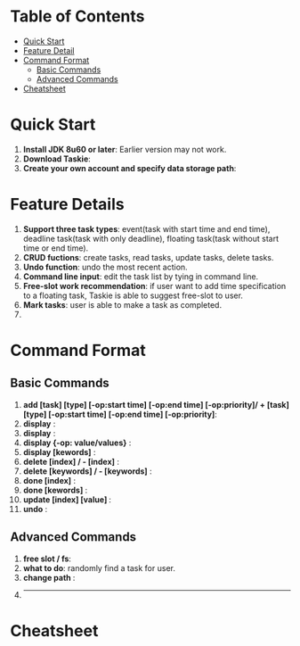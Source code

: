 # Table of Contents
<!-- MarkdownTOC -->

- [Quick Start](#quick-start)
- [Feature Detail](#feature-details)
- [Command Format](#command-format)
  - [Basic Commands](#basic-commands)
  - [Advanced Commands](#advances-commands)
- [Cheatsheet](#cheatsheet)

<!-- /MarkdownTOC -->

# Quick Start

1. **Install JDK 8u60 or later**: Earlier version may not work.
2. **Download Taskie**: 
3. **Create your own account and specify data storage path**:

# Feature Details
1. **Support three task types**: event(task with start time and end time), deadline task(task with only deadline), floating task(task without start time or end time).
2. **CRUD fuctions**: create tasks, read tasks, update tasks, delete tasks. 
3. **Undo function**: undo the most recent action.
4. **Command line input**: edit the task list by tying in command line.
5. **Free-slot work recommendation**: if user want to add time specification to a floating task, Taskie is able to suggest free-slot to user.
6. **Mark tasks**: user is able to make a task as completed.
7. 

# Command Format
## Basic Commands

1. **add [task] [type] [-op:start time] [-op:end time] [-op:priority]/ + [task] [type] [-op:start time] [-op:end time] [-op:priority]**: 
2. **display** :
  1. **display** :
  2. **display {-op: value/values}** :
  3. **display [kewords]** :
3. **delete [index] / - [index]** :
4. **delete [keywords] / - [keywords]** :
5. **done [index]** :
6. **done [kewords]** :
7. **update [index] [value] <new value>** :
8. **undo** : 


## Advanced Commands
1. **free slot / fs**:
2. **what to do**: randomly find a task for user.
3. **change path <new path>** :
4. ****


# Cheatsheet
